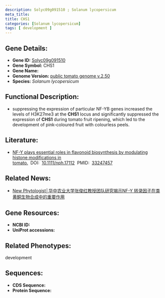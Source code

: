```yaml
---
description: Solyc09g091510 ; Solanum lycopersicum
meta_title:
title: CHS1
categories: [Solanum lycopersicum]
tags: [ development ]
---
```


## Gene Details:
- **Gene ID:**	[Solyc09g091510]()
- **Gene Symbol:** CHS1
- **Gene Name:** 
- **Genome Version:** [public tomato genome v.2.50]()
- **Species:** *Solanum lycopersicum*

## Functional Description:
   - suppressing the expression of particular NF-YB genes increased the levels of H3K27me3 at the **CHS1** locus and significantly suppressed the expression of **CHS1** during tomato fruit ripening, which led to the development of pink-coloured fruit with colourless peels.

## Literature:
   - [NF-Y plays essential roles in flavonoid biosynthesis by modulating histone modifications in tomato.]( https://nph.onlinelibrary.wiley.com/doi/full/10.1111/nph.17112)&nbsp;&nbsp;DOI:&nbsp;&nbsp;[10.1111/nph.17112](https://nph.onlinelibrary.wiley.com/doi/full/10.1111/nph.17112)&nbsp;&nbsp;PMID:&nbsp;&nbsp;[33247457](https://pubmed.ncbi.nlm.nih.gov/33247457/)

## Related News:
   - [New Phytologist│华中农业大学张俊红教授团队研究揭示NF-Y 转录因子在类黄酮生物合成中的重要作用](https://mp.weixin.qq.com/s?__biz=Mzg3MDEwNDEyMg==&mid=2247500903&idx=3&sn=5d5a6e9a8aa93934ed0a601e78a8ac46&chksm=ce906932f9e7e024c3b630df814fc48c3798a1a8a24e057e8c2269a462244db93d7caaa3001c&scene=27#wechat_redirect)

## Gene Resources:
- **NCBI ID:** [](https://www.ncbi.nlm.nih.gov/gene/?term=)
- **UniProt accessions:** [](https://www.uniprot.org/uniprotkb//entry)

## Related Phenotypes:
development

## Sequences:
- **CDS Sequence:**
- **Protein Sequence:**
